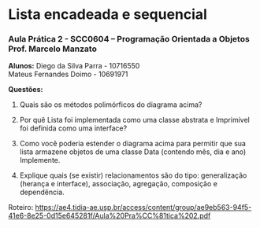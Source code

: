 # Lista encadeada e sequencial
<h3>Aula Prática 2 - SCC0604 – Programação Orientada a Objetos<br>Prof.	Marcelo	Manzato</h3>

**Alunos:**
Diego da Silva Parra - 10716550<br>
Mateus Fernandes Doimo - 10691971<br>


**Questões:**

1. Quais são os métodos polimórficos do diagrama acima?

2. Por quê Lista foi	implementada como uma classe abstrata e Imprimivel foi definida como uma interface?

3. Como	você poderia estender o diagrama acima	para permitir	que	sua	lista	armazene objetos de uma classe Data (contendo mês, dia e ano) Implemente.

4. Explique quais (se existir) relacionamentos são do tipo: generalização (herança e interface), associação,	agregação,	composição	e	dependência.


Roteiro: https://ae4.tidia-ae.usp.br/access/content/group/ae9eb563-94f5-41e6-8e25-0d15e645281f/Aula%20Pra%CC%81tica%202.pdf
